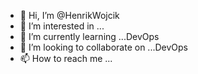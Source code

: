 - 👋 Hi, I’m @HenrikWojcik
- 👀 I’m interested in ...
- 🌱 I’m currently learning ...DevOps
- 💞️ I’m looking to collaborate on ...DevOps
- 📫 How to reach me ...

<!---
HenrikWojcik/HenrikWojcik is a ✨ special ✨ repository because its `README.md` (this file) appears on your GitHub profile.
You can click the Preview link to take a look at your changes.
--->
